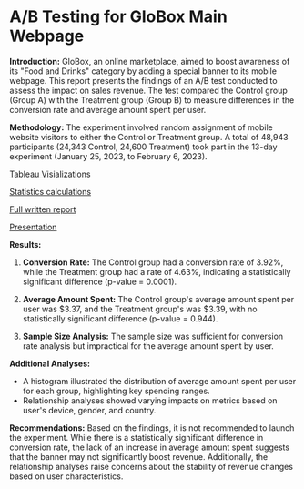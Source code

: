 ﻿# A/B Testing for GloBox Main Webpage

**Introduction:** GloBox, an online marketplace, aimed to boost awareness of its "Food and Drinks" category by adding a special banner to its mobile webpage. This report presents the findings of an A/B test conducted to assess the impact on sales revenue. The test compared the Control group (Group A) with the Treatment group (Group B) to measure differences in the conversion rate and average amount spent per user.

**Methodology:** The experiment involved random assignment of mobile website visitors to either the Control or Treatment group. A total of 48,943 participants (24,343 Control, 24,600 Treatment) took part in the 13-day experiment (January 25, 2023, to February 6, 2023).

[Tableau Visializations](https://public.tableau.com/views/VisuzalizationsfortheGloboxproject/VisualizationoftheABtestingresults?:language=en-US&publish=yes&:display_count=n&:origin=viz_share_link)

[Statistics calculations](https://docs.google.com/spreadsheets/d/1N2PLL6hWrMbhP80xIMxAFjB9Hy8WMjzjik2b5nILrrg/edit?usp=sharing)

[Full written report](https://drive.google.com/file/d/1yLHtGE312QiCKWAr7WDq7H3qjzFXM_ut/view?usp=sharing)

[Presentation](https://drive.google.com/file/d/1Nj4jaAhB5PRQxsKLnOT6yx6vhyq0cr-z/view?usp=sharing)

**Results:**

1.  **Conversion Rate:** The Control group had a conversion rate of 3.92%, while the Treatment group had a rate of 4.63%, indicating a statistically significant difference (p-value = 0.0001).
    
2.  **Average Amount Spent:** The Control group's average amount spent per user was $3.37, and the Treatment group's was $3.39, with no statistically significant difference (p-value = 0.944).
    
3.  **Sample Size Analysis:** The sample size was sufficient for conversion rate analysis but impractical for the average amount spent by user.
    

**Additional Analyses:**

-   A histogram illustrated the distribution of average amount spent per user for each group, highlighting key spending ranges.
-   Relationship analyses showed varying impacts on metrics based on user's device, gender, and country.

**Recommendations:** Based on the findings, it is not recommended to launch the experiment. While there is a statistically significant difference in conversion rate, the lack of an increase in average amount spent suggests that the banner may not significantly boost revenue. Additionally, the relationship analyses raise concerns about the stability of revenue changes based on user characteristics.
